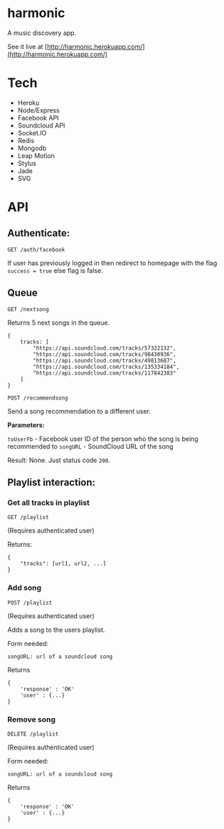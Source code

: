 harmonic
========

A music discovery app.

See it live at [http://harmonic.herokuapp.com/](http://harmonic.herokuapp.com/)


Tech
====

- Heroku
- Node/Express
- Facebook API
- Soundcloud API
- Socket.IO
- Redis
- Mongodb
- Leap Motion
- Stylus
- Jade
- SVG

API
====


## Authenticate:

`GET /auth/facebook`

If user has previously logged in then redirect to homepage with the flag `success = true` else flag is false.

## Queue

`GET /nextsong`

Returns 5 next songs in the queue.

	{
		tracks: [
			"https://api.soundcloud.com/tracks/57322132",
			"https://api.soundcloud.com/tracks/98430936",
			"https://api.soundcloud.com/tracks/49813687",
			"https://api.soundcloud.com/tracks/135334184",
			"https://api.soundcloud.com/tracks/117842383"
		]
	}

`POST /recommendsong`

Send a song recommendation to a different user.

**Parameters:**

`toUserFb` - Facebook user ID of the person who the song is being recommended to
`songURL` - SoundCloud URL of the song

Result: None. Just status code `200`.

## Playlist interaction:

### Get all tracks in playlist

`GET /playlist`

(Requires authenticated user)

Returns:

	{
    	"tracks": [url1, url2, ...]
	}

### Add song

`POST /playlist`

(Requires authenticated user)

Adds a song to the users playlist.

Form needed:

    songURL: url of a soundcloud song

Returns

	{
		'response' : 'OK'
		'user' : {...}
	}

### Remove song

`DELETE /playlist`

(Requires authenticated user)

Form needed:

    songURL: url of a soundcloud song

Returns

	{
		'response' : 'OK'
		'user' : {...}
	}
